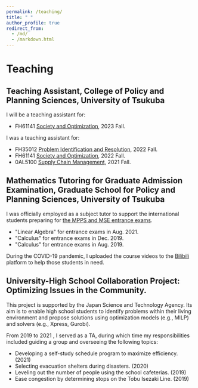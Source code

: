 ```yaml
---
permalink: /teaching/
title: " "
author_profile: true
redirect_from: 
  - /md/
  - /markdown.html
---
```


# Teaching

## Teaching Assistant, College of Policy and Planning Sciences, University of Tsukuba

I will be a teaching assistant for:

 - FH61141 [Society and Optimization](https://kdb.tsukuba.ac.jp/syllabi/2023/FH61141/jpn/0), 2023 Fall.

I was a teaching assistant for:

 - FH35012 [Problem Identification and Resolution](https://kdb.tsukuba.ac.jp/syllabi/2023/FH35012/jpn/0), 2022 Fall.
 - FH61141 [Society and Optimization](https://kdb.tsukuba.ac.jp/syllabi/2023/FH61141/jpn/0), 2022 Fall.
 - 0AL5100 [Supply Chain Management](https://kdb.tsukuba.ac.jp/syllabi/2021/0AL5100/jpn/0), 2021 Fall.

## Mathematics Tutoring for Graduate Admission Examination, Graduate School for Policy and Planning Sciences, University of Tsukuba

I was officially employed as a subject tutor to support the international students preparing for [the MPPS and MSE entrance exams](https://www.sk.tsukuba.ac.jp/PPS/en/ap/).

 - "Linear Algebra" for entrance exams in Aug. 2021.
 - "Calculus" for entrance exams in Dec. 2019.
 - "Calculus" for entrance exams in Aug. 2019.

During the COVID-19 pandemic, I uploaded the course videos to the [Bilibili](https://space.bilibili.com/16115578) platform to help those students in need.

## University-High School Collaboration Project: Optimizing Issues in the Community.
This project is supported by the Japan Science and Technology Agency. Its aim is to enable high school students to identify problems within their living environment and propose solutions using optimization models (e.g., MILP) and solvers (e.g., Xpress, Gurobi).

From 2019 to 2021 , I served as a TA, during which time my responsibilities included guiding a group and overseeing the following topics:

- Developing a self-study schedule program to maximize efficiency. (2021)
- Selecting evacuation shelters during disasters. (2020)
- Leveling out the number of people using the school cafeterias. (2019)
- Ease congestion by determining stops on the Tobu Isezaki Line. (2019)
